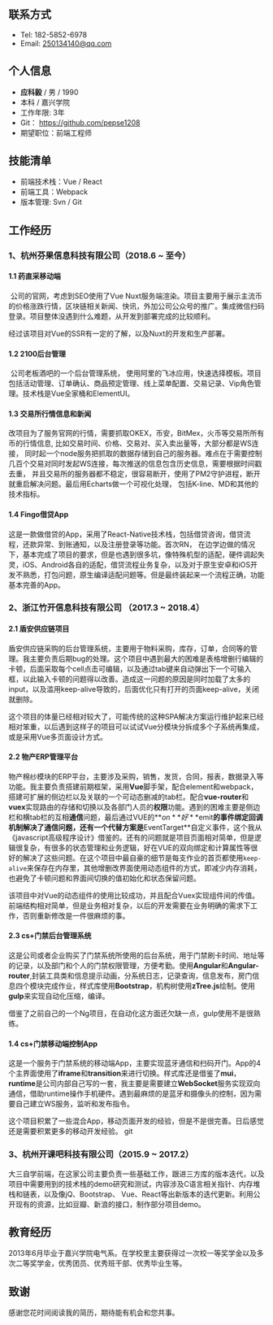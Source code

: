 ## 联系方式

- Tel: 182-5852-6978
- Email: 250134140@qq.com

## 个人信息

- **应科毅** / 男 / 1990
- 本科 / 嘉兴学院
- 工作年限:  3年
- Git： https://github.com/pepse1208
- 期望职位：前端工程师

## 技能清单

- 前端技术栈：Vue / React 
- 前端工具：Webpack
- 版本管理:  Svn / Git
<!-- - 其他语言：Java(**Spring Boot**)/C/Python(**Tornado**) -->

## 工作经历

### 1、杭州芬果信息科技有限公司（2018.6 ~ 至今）

#### 1.1 药直采移动端

​	公司的官网，考虑到SEO使用了Vue Nuxt服务端渲染。项目主要用于展示主流币的价格涨跌行情，区块链相关新闻、快讯，外加公司公众号的推广。集成微信扫码登录。项目整体没遇到什么难题，从开发到部署完成的比较顺利。

经过该项目对Vue的SSR有一定的了解，以及Nuxt的开发和生产部署。

#### 1.2 2100后台管理

​	公司老板酒吧的一个后台管理系统， 使用阿里的飞冰应用，快速选择模板。项目包括活动管理、订单确认、商品预定管理、线上菜单配置、交易记录、Vip角色管理。技术栈是Vue全家桶和ElementUI。

#### 1.3 交易所行情信息和新闻

​	改项目为了服务官网的行情，需要抓取OKEX，币安，BitMex，火币等交易所所有币的行情信息, 比如交易时间、价格、交易对、买入卖出量等，大部分都是WS连接， 同时起一个node服务把抓取的数据存储到自己的服务器。难点在于需要控制几百个交易对同时发起WS连接，每次推送的信息包含历史信息，需要根据时间戳去重， 并且交易所的服务器都不稳定，很容易断开，使用了PM2守护进程，断开就重启解决问题。最后用Echarts做一个可视化处理， 包括K-line、MD和其他的技术指标。

#### 1.4 Fingo借贷App

​	这是一款做借贷的App，采用了React-Native技术栈，包括借贷咨询，借贷流程，还款异常、到账通知，以及注册登录等功能。首次RN， 在边学边做的情况下，基本完成了项目的要求，但是也遇到很多坑，像特殊机型的适配，硬件调起失灵，iOS、Android各自的适配，借贷流程业务复杂，以及对于原生安卓和iOS开发不熟悉，打包问题，原生编译适配问题等。但是最终装起来一个流程正确，功能基本完善的App。

### 2、浙江竹开信息科技有限公司 （2017.3 ~ 2018.4）

#### 2.1 盾安供应链项目

​	盾安供应链采购的后台管理系统，主要用于物料采购，库存，订单，合同等的管理。我主要负责后期bug的处理。这个项目中遇到最大的困难是表格增删行编辑的卡顿，后面采取每个cell点击可编辑，以及通过tab键来自动弹出下一个可输入框，以此输入卡顿的问题得以改善。造成这一问题的原因是同时加载了太多的input，以及滥用keep-alive导致的，后面优化只有打开的页面keep-alive，关闭就删除。

​	这个项目的体量已经相对较大了，可能传统的这种SPA解决方案运行维护起来已经相对笨重，以后遇到这样子的项目可以试试Vue分模块分拆成多个子系统再集成，或是采用Vue多页面设计方式。

#### 2.2 物产ERP管理平台

​	物产棉纱模块的ERP平台，主要涉及采购，销售，发货，合同，报表，数据录入等功能。我主要负责搭建前期框架，采用**Vue**脚手架，配合element和webpack，搭建可扩展的侧边栏以及关联的一个可动态删减的tab栏。配合**vue-router**和**vuex**实现路由的存储和切换以及各部门人员的**权限**功能。遇到的困难主要是侧边栏和横tab栏的互相**通信**问题，最后通过VUE的**$on**好**$emit**的事件绑定回调机制解决了通信问题，还有一个代替方案是**EventTarget**自定义事件，这个我从《javascript高级程序设计》借鉴的。还有的问题就是项目页面相对简单，但是逻辑很复杂，有很多的状态管理和业务逻辑，好在VUE的双向绑定和计算属性等很好的解决了这些问题。在这个项目中最自豪的细节是每支作业的首页都使用`keep-alive`来保存在内存里，其他增删改界面使用动态组件的方式，即减少内存消耗，也避免了卡顿问题和界面间切换的值初始化和状态保留问题。

​	该项目中对Vue的动态组件的使用比较成功，并且配合Vuex实现组件间的传值。前端结构相对简单，但是业务相对复杂，以后的开发需要在业务明确的需求下工作，否则重新修改是一件很麻烦的事。

#### 2.3 cs+门禁后台管理系统

​	这是公司或者企业购买了门禁系统所使用的后台系统，用于门禁刷卡时间、地址等的记录，以及部门和个人的门禁权限管理，方便考勤。使用**Angular**和**Angular-router**,封装工具类和信息提示动画，分系统日志，记录查询，信息发布，房门信息四个模块完成作业，样式库使用**Bootstrap**，机构树使用**zTree.js**绘制。使用 **gulp**来实现自动化压缩，编译。

​	借鉴了之前自己的一个Ng项目，在自动化这方面还欠缺一点，gulp使用不是很熟练。

#### 1.4 cs+门禁移动端控制App

​	这是一个服务于门禁系统的移动端App，主要实现蓝牙通信和扫码开门。App的4个主界面使用了**iframe**和**transition**来进行切换。样式库还是借鉴了**mui**，**runtime**是公司内部自己写的一套，我主要是需要建立**WebSocket**服务实现双向通信，借助runtime操作手机硬件。遇到最麻烦的是蓝牙和摄像头的控制，因为需要自己建立WS服务，监听和发布指令。

​	这个项目积累了一些混合App，移动页面开发的经验，但是不是很完善。日后感觉还是需要积累更多的移动开发经验。
git 
### 3、杭州开课吧科技有限公司（2015.9 ~ 2017.2）

​	大三自学前端，在这家公司主要负责一些基础工作，跟进三方库的版本迭代，以及项目中需要用到的技术栈的demo研究和测试，内容涉及C语言相关指针、内存堆栈和链表，以及像jQ、Bootstrap、 Vue、React等出新版本的迭代更新。利用公开现有的资源，比如豆瓣、新浪的接口，制作部分项目demo。

## 教育经历

​	2013年6月毕业于嘉兴学院电气系。在学校里主要获得过一次校一等奖学金以及多次二等奖学金，优秀团员、优秀班干部、优秀毕业生等。

## 致谢

感谢您花时间阅读我的简历，期待能有机会和您共事。

